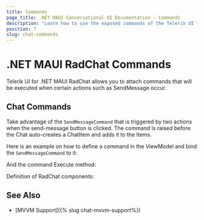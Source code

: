 ```yaml
---
title: Commands
page_title: .NET MAUI Conversational UI Documentation - Commands
description: "Learn how to use the exposed commands of the Telerik UI for .NET MAUI Conversational UI"
position: 7
slug: chat-commands
---
```


# .NET MAUI RadChat Commands

Telerik UI for .NET MAUI RadChat allows you to attach commands that will be executed when certain actions such as SendMessage occur.

## Chat Commands

Take advantage of the `SendMessageCommand` that is triggered by two actions when the send-message button is clicked. The command is raised before the Chat auto-creates a ChatItem and adds it to the Items.

Here is an example on how to define a command in the ViewModel and bind the `SendMessageCommand` to it:

And the command Execute method:

Definition of RadChat components:



## See Also

- [MVVM Support]({% slug chat-mvvm-support%})
